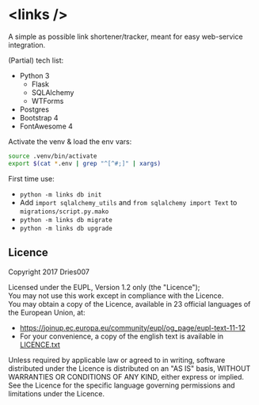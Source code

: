 &lt;links /&gt;
=========

A simple as possible link shortener/tracker, meant for easy web-service integration.

(Partial) tech list:

+ Python 3
    + Flask
    + SQLAlchemy
    + WTForms
+ Postgres
+ Bootstrap 4
+ FontAwesome 4

Activate the venv & load the env vars:
```bash
source .venv/bin/activate
export $(cat *.env | grep "^[^#;]" | xargs)
```

First time use:
+ `python -m links db init`
+ Add `import sqlalchemy_utils` and `from sqlalchemy import Text` to `migrations/script.py.mako`
+ `python -m links db migrate`
+ `python -m links db upgrade`

Licence
-------

Copyright 2017 Dries007

Licensed under the EUPL, Version 1.2 only (the "Licence");<br/> 
You may not use this work except in compliance with the Licence.<br/>
You may obtain a copy of the Licence, available in 23 official languages of the European Union, at:

+ https://joinup.ec.europa.eu/community/eupl/og_page/eupl-text-11-12
+ For your convenience, a copy of the english text is available in [LICENCE.txt](LICENCE.txt)

Unless required by applicable law or agreed to in writing, software distributed under the Licence is distributed on an "AS IS" basis, WITHOUT WARRANTIES OR CONDITIONS OF ANY KIND, either express or implied.<br/>
See the Licence for the specific language governing permissions and limitations under the Licence.
